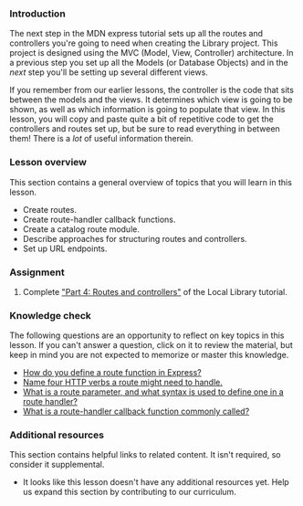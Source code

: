 ### Introduction

The next step in the MDN express tutorial sets up all the routes and controllers you're going to need when creating the Library project. This project is designed using the MVC (Model, View, Controller) architecture. In a previous step you set up all the Models (or Database Objects) and in the *next* step you'll be setting up several different views.

If you remember from our earlier lessons, the controller is the code that sits between the models and the views. It determines which view is going to be shown, as well as which information is going to populate that view. In this lesson, you will copy and paste quite a bit of repetitive code to get the controllers and routes set up, but be sure to read everything in between them! There is a *lot* of useful information therein.

### Lesson overview

This section contains a general overview of topics that you will learn in this lesson.

- Create routes.
- Create route-handler callback functions.
- Create a catalog route module.
- Describe approaches for structuring routes and controllers.
- Set up URL endpoints.

### Assignment

<div class="lesson-content__panel" markdown="1">

1. Complete ["Part 4: Routes and controllers"](https://developer.mozilla.org/en-US/docs/Learn/Server-side/Express_Nodejs/routes) of the Local Library tutorial.

</div>

### Knowledge check

The following questions are an opportunity to reflect on key topics in this lesson. If you can't answer a question, click on it to review the material, but keep in mind you are not expected to memorize or master this knowledge.

- [How do you define a route function in Express?](https://developer.mozilla.org/en-US/docs/Learn/Server-side/Express_Nodejs/routes#defining_and_using_separate_route_modules)
- [Name four HTTP verbs a route might need to handle.](https://developer.mozilla.org/en-US/docs/Learn/Server-side/Express_Nodejs/routes#http_verbs)
- [What is a route parameter, and what syntax is used to define one in a route handler?](https://developer.mozilla.org/en-US/docs/Learn/Server-side/Express_Nodejs/routes#route_parameters)
- [What is a route-handler callback function commonly called?](https://developer.mozilla.org/en-US/docs/Learn/Server-side/Express_Nodejs/routes#create_the_route-handler_callback_functions)

### Additional resources

This section contains helpful links to related content. It isn't required, so consider it supplemental.

- It looks like this lesson doesn't have any additional resources yet. Help us expand this section by contributing to our curriculum.
